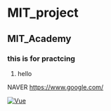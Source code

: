 # MIT_project
## MIT_Academy
### this is for practcing 

1. hello

NAVER <https://www.google.com/>

[![Vue](/images/vue.png)](https://kr.vuejs.org/)
